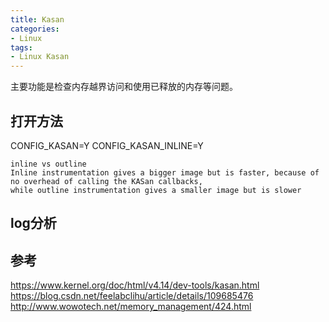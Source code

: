 ```yaml
---
title: Kasan
categories: 
- Linux
tags:
- Linux Kasan
---
```


主要功能是检查内存越界访问和使用已释放的内存等问题。

## 打开方法
CONFIG_KASAN=Y
CONFIG_KASAN_INLINE=Y

```
inline vs outline
Inline instrumentation gives a bigger image but is faster, because of no overhead of calling the KASan callbacks, 
while outline instrumentation gives a smaller image but is slower
```

## log分析

## 参考
https://www.kernel.org/doc/html/v4.14/dev-tools/kasan.html
https://blog.csdn.net/feelabclihu/article/details/109685476
http://www.wowotech.net/memory_management/424.html
